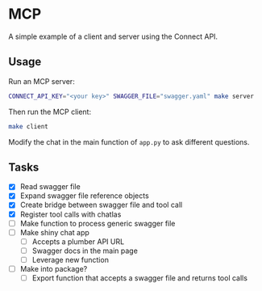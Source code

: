# MCP

A simple example of a client and server using the Connect API.

## Usage

Run an MCP server:

```bash
CONNECT_API_KEY="<your key>" SWAGGER_FILE="swagger.yaml" make server
```

Then run the MCP client:

```bash
make client
```

Modify the chat in the main function of `app.py` to ask different questions.


## Tasks

- [x] Read swagger file
- [x] Expand swagger file reference objects
- [x] Create bridge between swagger file and tool call
- [x] Register tool calls with chatlas
- [ ] Make function to process generic swagger file
- [ ] Make shiny chat app
  - [ ] Accepts a plumber API URL
  - [ ] Swagger docs in the main page
  - [ ] Leverage new function
- [ ] Make into package?
  - [ ] Export function that accepts a swagger file and returns tool calls
